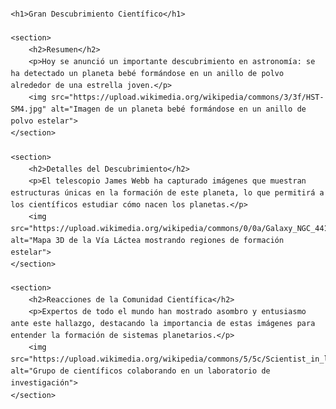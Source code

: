 



<!DOCTYPE html>
<html lang="es">
<head>
    <meta charset="UTF-8">
    <title>Gran Descubrimiento Científico</title>
    <style>
        body {
            font-family: Arial, sans-serif;
            line-height: 1.6;
            margin: 20px;
        }
        h1 {
            font-size: 40px;
            text-align: center;
            color: darkred;
        }
        h2 {
            color: darkblue;
        }
        img {
            max-width: 100%;
            height: auto;
            display: block;
            margin: 10px 0;
        }
        section {
            margin-bottom: 30px;
        }
        p {
            text-align: justify;
        }
    </style>
</head>
<body>

    <h1>Gran Descubrimiento Científico</h1>

    <section>
        <h2>Resumen</h2>
        <p>Hoy se anunció un importante descubrimiento en astronomía: se ha detectado un planeta bebé formándose en un anillo de polvo alrededor de una estrella joven.</p>
        <img src="https://upload.wikimedia.org/wikipedia/commons/3/3f/HST-SM4.jpg" alt="Imagen de un planeta bebé formándose en un anillo de polvo estelar">
    </section>

    <section>
        <h2>Detalles del Descubrimiento</h2>
        <p>El telescopio James Webb ha capturado imágenes que muestran estructuras únicas en la formación de este planeta, lo que permitirá a los científicos estudiar cómo nacen los planetas.</p>
        <img src="https://upload.wikimedia.org/wikipedia/commons/0/0a/Galaxy_NGC_4414.jpg" alt="Mapa 3D de la Vía Láctea mostrando regiones de formación estelar">
    </section>

    <section>
        <h2>Reacciones de la Comunidad Científica</h2>
        <p>Expertos de todo el mundo han mostrado asombro y entusiasmo ante este hallazgo, destacando la importancia de estas imágenes para entender la formación de sistemas planetarios.</p>
        <img src="https://upload.wikimedia.org/wikipedia/commons/5/5c/Scientist_in_lab.jpg" alt="Grupo de científicos colaborando en un laboratorio de investigación">
    </section>

</body>
</html>
